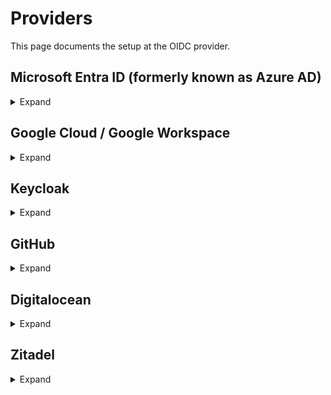 # Providers

This page documents the setup at the OIDC provider.

## Microsoft Entra ID (formerly known as Azure AD)

<details>
<summary>Expand</summary>

### Register an app with Microsoft Entra ID

1. Sign in to your admin account on the tenant.
2. Navigate to the [App registrations](https://aad.portal.azure.com/#blade/Microsoft_AAD_IAM/ActiveDirectoryMenuBlade/RegisteredApps) page in the Entra ID admin center.
3. Click on the `New registration` button to start the process of registering a new application.
4. Enter a unique name for your application in the `Name` field.
5. In the `Supported account types` section, select the appropriate option based on your requirements. If unsure, leave the default value selected.
6. For the `Redirect URI`, select `Web` from the dropdown menu and input the public endpoint of your `openvpn-auth-oauth2` instance. For example, `https://openvpn-auth-oauth2.example.com/oauth2/callback`.
7. Click on the `Register` button to create the application.
8. Once the application is created, navigate to the `Certificates & secrets` section on the left-hand side menu.
9. In the `Client secrets` tab, click on `New client secret` to generate a new secret for your application.
10. Copy the generated client secret. This will be used as a configuration option for `openvpn-auth-oauth2`.
11. Navigate to the `Token configuration` section on the left-hand side menu.
12. Click on `Add optional claim` to add a new claim to your tokens.
13. In the right panel, select `ID` as the token type.
14. From the list of available claims, select `ipaddr`.
15. Click on `Add` to include this claim in your tokens.

References:

- https://docs.microsoft.com/en-us/azure/active-directory/develop/quickstart-register-app
- https://learn.microsoft.com/en-us/azure/active-directory/develop/active-directory-optional-claims

### Configuration

<table>
<thead><tr><td>env/sysconfig configuration</td></tr></thead>
<tbody><tr><td>

```ini
CONFIG_OAUTH2_ISSUER=https://login.microsoftonline.com/$TENANT_ID/v2.0
CONFIG_OAUTH2_CLIENT_ID=<client_id>
CONFIG_OAUTH2_CLIENT_SECRET=<client_secret>
# The scopes openid profile are required, but configured by default.
# offline_access is required for non-interactive session refresh.
# CONFIG_OAUTH2_SCOPES=openid profile offline_access
```
</td></tr></tbody>
<thead><tr><td>yaml configuration</td></tr></thead>
<tbody><tr><td>

```yaml
oauth2:
  issuer: "https://login.microsoftonline.com/$TENANT_ID/v2.0"
  client:
    id: "<client_id>"
    secret: "<client_secret>"
  # The scopes openid profile are required, but configured by default.
  # offline_access is required for non-interactive session refresh.
  #scopes:
  #  - "openid"
  #  - "profile"
  #  - "offline_access"

```
</td></tr></tbody>
</table>


### Restrict auth to specific groups in your directory. (optional)

Restrict login based on groups can be configured inside the App Registration directly.
This is preferred.
Users get the notice from Azure that they aren’t part of the group, and the login is denied.

Reference: https://learn.microsoft.com/en-us/entra/identity-platform/howto-restrict-your-app-to-a-set-of-users#assign-the-app-to-users-and-groups-to-restrict-access

To require multiple groups, define `CONFIG_OAUTH2_VALIDATE_GROUPS`.

</details>

## Google Cloud / Google Workspace

<details>
<summary>Expand</summary>

### Register an app on google cloud console

1. Login as admin into your [Google console](https://console.cloud.google.com/).
2. In the project Dashboard center pane, choose **"APIs & Services"**.
3. If necessary, complete the `OAuth consent screen` wizard. You will probably want to create an `Internal` application.
    * If you reuse an existing application, your users may already have given consent for the usage of this application,
      which may not include refresh tokens.
4. In the left Nav pane, choose **"Credentials"**.
5. In the center pane, choose **"OAuth consent screen"** tab. Fill in **"Product name shown to users"** and hit save.
6. In the center pane, choose **"Credentials"** tab.
    * Open the **"New credentials"** drop-down
    * Choose **"OAuth client ID"**
    * Choose **"Web application"**
    * Application name is freeform, choose something appropriate
    * Authorized redirect URIs is the location of oauth2/callback ex: https://yourdomain:9000/oauth2/callback
    * Choose "Create"
7. Take note of the Client ID and Client Secret.

### Restrict auth to specific Google Groups in your domain. (optional)

1. Navigate to the [Google Cloud Identity API](https://console.cloud.google.com/apis/api/cloudidentity.googleapis.com/) page and click on the "Enable API" button.
2. Access the [Google Admin Portal](https://admin.google.com/ac/groups) and locate the group that is required for the `openvpn-auth-oauth2` authorization.
3. The URL of the group page should follow this pattern: `https://admin.google.com/ac/groups/<ID>`. Replace `<ID>` with the actual ID of the group. Make sure to copy this ID for future use. If there are multiple groups, repeat this step for each one.
4. Insert the copied ID(s) into the `CONFIG_OAUTH2_VALIDATE_GROUPS` configuration setting in your `openvpn-auth-oauth2` setup.
5. **Optional**: If oauth2 scopes are set in the configuration, the `https://www.googleapis.com/auth/cloud-identity.groups.readonly` scope is required for group validation.

### Configuration

Set the following variables in your openvpn-auth-oauth2 configuration file:

<table>
<thead><tr><td>env/sysconfig configuration</td></tr></thead>
<tbody><tr><td>

```ini
CONFIG_OAUTH2_PROVIDER=google
CONFIG_OAUTH2_ISSUER=https://accounts.google.com
CONFIG_OAUTH2_CLIENT_ID=162738495-xxxxx.apps.googleusercontent.com
CONFIG_OAUTH2_CLIENT_SECRET=GOCSPX-xxxxxxxx

# The scopes openid profile email are required, but configured by default.
# https://www.googleapis.com/auth/cloud-identity.groups.readonly is mandatory for group validation.
# Enabled by default, if scopes aren't set in the config.
#CONFIG_OAUTH2_SCOPES=openid profile email https://www.googleapis.com/auth/cloud-identity.groups.readonly
#CONFIG_OAUTH2_VALIDATE_GROUPS=03x8tuzt3hqdv5v
```
</td></tr></tbody>
<thead><tr><td>yaml configuration</td></tr></thead>
<tbody><tr><td>

```yaml
oauth2:
  provider: "google"
  issuer: "https://accounts.google.com"
  client:
    id: "162738495-xxxxx.apps.googleusercontent.com"
    secret: "GOCSPX-xxxxxxxx"
  # The scopes openid profile email are required, but configured by default.
  # https://www.googleapis.com/auth/cloud-identity.groups.readonly is mandatory for group validation.
  # Enabled by default, if scopes aren't set in the config.
  #scopes:
  #  - "openid"
  #  - "profile"
  #  - "email"
  #  - "https://www.googleapis.com/auth/cloud-identity.groups.readonly"
  validate:
    groups:
      - "03x8tuzt3hqdv5v"
```
</td></tr></tbody>
</table>

### Google consent screen always asking for permission grant

If `oauth2.refresh.enabled` is set to `true`, Google SSO will always ask for permission grant. On technical side,
this is because the `approval_prompt=force` is set on URL to obtain a refresh token. openvpn-auth-oauth2 requires a
refresh token to validate the user on re-auth.

To avoid this, you can set `oauth2.refresh.validate-user` to `false`. Read more about this in the [Configuration](Configuration.md#non-interactive-session-refresh) page.

</details>

## Keycloak

<details>
<summary>Expand</summary>

### Register an App with Keycloak

1. Sign in to your admin account on the Keycloak admin console.
2. Choose an existing realm or create a new one.
3. Create a new client:
    - Set the Client ID as `openvpn-auth-oauth2`.
    - Set the Client Type as `OpenID Connect`.
    - Name the client as `openvpn-auth-oauth2`.
4. In the capability configuration page, enable 'Client authentication' and 'Standard flow' for the Authentication flow. Make sure 'Authorization' is turned off.
5. In the login settings page, set the following values:
    - Root URL: `https://openvpn-auth-oauth2.example.com`
    - Valid Redirect URIs: `https://openvpn-auth-oauth2.example.com/oauth2/callback`
    - Web Origins: `https://openvpn-auth-oauth2.example.com`
    - Click 'Save'.
6. Navigate to the 'Credentials' tab and note down the Client ID and Client Secret.

### Configuration

Set the following variables in your `openvpn-auth-oauth2` configuration file:

<table>
<thead><tr><td>env/sysconfig configuration</td></tr></thead>
<tbody><tr><td>

```ini
CONFIG_OAUTH2_ISSUER=https://<keycloak-domain>/auth/realms/<realm-name>
CONFIG_OAUTH2_CLIENT_ID=<client_id>
CONFIG_OAUTH2_CLIENT_SECRET=<client_secret>
# The scopes openid profile are required, but configured by default.
# offline_access is required for non-interactive session refresh.
# CONFIG_OAUTH2_SCOPES=openid profile offline_access
```
</td></tr></tbody>
<thead><tr><td>yaml configuration</td></tr></thead>
<tbody><tr><td>

```yaml
oauth2:
  issuer: "https://<keycloak-domain>/auth/realms/<realm-name>"
  client:
    id: "<client_id>"
    secret: "<client_secret>"
  # The scopes openid profile are required, but configured by default.
  # offline_access is required for non-interactive session refresh.
  #scopes:
  #  - "openid"
  #  - "profile"
  #  - "offline_access"

```
</td></tr></tbody>
</table>

### Role Mapping for openvpn-auth-oauth2 (optional)

openvpn-auth-oauth2 expects roles to be passed in the `roles` claim of the JWT token.
If you are using Keycloak, you can map the roles to the `roles` claim in the token. To do this, follow these steps:

1. Sign in to your admin account on the Keycloak admin console.
2. On the left-hand side menu, navigate to `Client scopes`.
3. Click on `Roles`.
4. In the `Mappers` tab, select `client roles`.
5. Set `Token Claim Name` from `resource_access.${client_id}.roles` to `roles`
6. Set `Add to ID token` to `ON`
7. Click `Save`
8. In the `Mappers` tab, select `realm roles`.
9. Set `Token Claim Name` from `resource_access.${client_id}.roles` to `roles`
10. Set `Add to ID token` to `ON`
11. Click `Save`

### Compare client OpenVPN and Web client IPs. (optional)

Currently, there is no known configuration to enrich the token with the client's IP address in Keycloak.
If you know how to do this, please contribute to the documentation.

</details>

## GitHub


<details>
<summary>Expand</summary>

### Caveats

A user must explicitly [request](https://help.github.com/articles/requesting-organization-approval-for-oauth-apps/) an
[organization](https://developer.github.com/v3/orgs/) give openvpn-auth-oauth2
[resource access](https://help.github.com/articles/approving-oauth-apps-for-your-organization/).
openvpn-auth-oauth2 will not have the correct permissions to determine if the user is in that organization otherwise, and the user will
not be able to log in. This request mechanism is a feature of the GitHub API.

### Register the application in the identity provider

In GitHub, [register](https://github.com/settings/developers) a new application. The callback address should be the /oauth2/callback endpoint of your
openvpn-auth-oauth2 URL (e.g. https://login.example.com/oauth2/callback).

After registering the app, you will receive an OAuth2 client ID and secret. These values will be inputted into the configuration below.

### Configuration

<table>
<thead><tr><td>env/sysconfig configuration</td></tr></thead>
<tbody><tr><td>

```ini
CONFIG_OAUTH2_PROVIDER=github
CONFIG_OAUTH2_ISSUER=https://github.com
CONFIG_OAUTH2_CLIENT_ID=<client_id>
CONFIG_OAUTH2_CLIENT_SECRET=<client_secret>
CONFIG_OAUTH2_VALIDATE_GROUPS=your_github_org_name
CONFIG_OAUTH2_VALIDATE_ROLES=your_github_org_name:team_name
```
</td></tr></tbody>
<thead><tr><td>yaml configuration</td></tr></thead>
<tbody><tr><td>

```yaml
oauth2:
  provider: "github"
  issuer: "https://github.com"
  client:
    id: "<client_id>"
    secret: "<client_secret>"
  validate:
    groups: "your_github_org_name"
    roles: "your_github_org_name:team_name"
```
</td></tr></tbody>
</table>

</details>

## Digitalocean


<details>
<summary>Expand</summary>

### Register an application in Digitalocean

Developers must [register their application](https://cloud.digitalocean.com/account/api/applications/new) to use OAuth.
A registered application is assigned a client ID and client secret.
The client secret should be kept confidential,
and only used between the application and the DigitalOcean authorization server https://cloud.digitalocean.com/v1/oauth.

### Configuration

<table>
<thead><tr><td>env/sysconfig configuration</td></tr></thead>
<tbody><tr><td>

```ini
CONFIG_OAUTH2_ISSUER=https://cloud.digitalocean.com/
CONFIG_OAUTH2_SCOPES=read
CONFIG_OAUTH2_CLIENT_ID=<client_id>
CONFIG_OAUTH2_CLIENT_SECRET=<client_secret>
CONFIG_OAUTH2_ENDPOINT_TOKEN=https://cloud.digitalocean.com/v1/oauth/token
CONFIG_OAUTH2_ENDPOINT_AUTH=https://cloud.digitalocean.com/v1/oauth/authorize
```
</td></tr></tbody>
<thead><tr><td>yaml configuration</td></tr></thead>
<tbody><tr><td>

```yaml
oauth2:
  issuer: "https://cloud.digitalocean.com/"
  scopes:
    - "read"
  client:
    id: "<client_id>"
    secret: "<client_secret>"
  endpoints:
    token: "https://cloud.digitalocean.com/v1/oauth/token"
    auth: "https://cloud.digitalocean.com/v1/oauth/authorize"
```
</td></tr></tbody>
</table>

</details>

## Zitadel

<details>
<summary>Expand</summary>

### Register an application in Zitadel

1. Create a project in Zitadel
2. Create a new application in a project
3. Enter name and choose a web type
4. Authentication method: POST
5. Redirect URL: http://<vpn>:9000/oauth2/callback
6. Save Client ID and Client Secret to use below

After creating application, on page URLs you can find all links that you need.

### Configuration

<table>
<thead><tr><td>env/sysconfig configuration</td></tr></thead>
<tbody><tr><td>

```ini
CONFIG_OAUTH2_ISSUER=https://company.zitadel.cloud
CONFIG_OAUTH2_CLIENT_ID=<client_id>
CONFIG_OAUTH2_CLIENT_SECRET=<client_secret>
# The scopes openid profile email are required, but configured by default.
# offline_access is required for non-interactive session refresh.
#CONFIG_OAUTH2_SCOPES=openid profile email offline_access
```
</td></tr></tbody>
<thead><tr><td>yaml configuration</td></tr></thead>
<tbody><tr><td>

```yaml
oauth2:
  issuer: "https://company.zitadel.cloud"
  client:
    id: "<client_id>"
    secret: "<client_secret>"
  # The scopes openid profile are required, but configured by default.
  # offline_access is required for non-interactive session refresh.
  #scopes:
  #  - "openid"
  #  - "profile"
  #  - "email"
  #  - "offline_access"
```
</td></tr></tbody>
</table>

</details>
